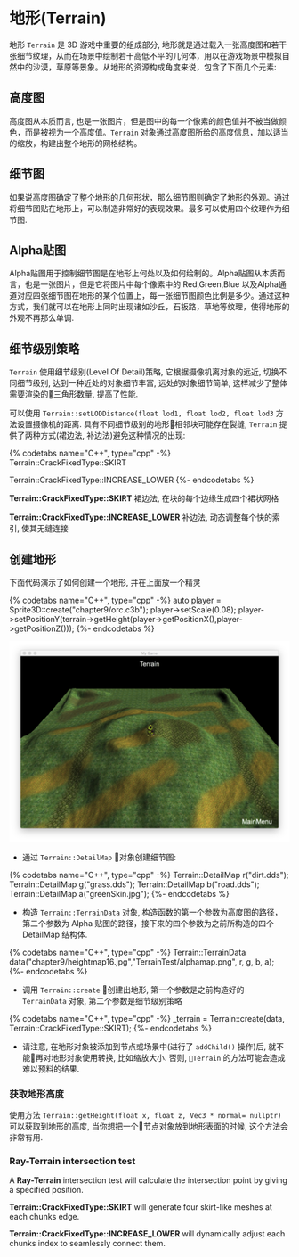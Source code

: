 # 地形(Terrain)

地形 `Terrain` 是 3D 游戏中重要的组成部分, 地形就是通过载入一张高度图和若干张细节纹理，从而在场景中绘制若干高低不平的几何体，用以在游戏场景中模拟自然中的沙漠，草原等景象。从地形的资源构成角度来说，包含了下面几个元素:

## 高度图

高度图从本质而言, 也是一张图片，但是图中的每一个像素的颜色值并不被当做颜色，而是被视为一个高度值。`Terrain` 对象通过高度图所给的高度信息，加以适当的缩放，构建出整个地形的网格结构。

## 细节图

如果说高度图确定了整个地形的几何形状，那么细节图则确定了地形的外观。通过将细节图贴在地形上，可以制造非常好的表现效果。最多可以使用四个纹理作为细节图.

## Alpha贴图

Alpha贴图用于控制细节图是在地形上何处以及如何绘制的。Alpha贴图从本质而言，也是一张图片，但是它将图片中每个像素中的 Red,Green,Blue 以及Alpha通道对应四张细节图在地形的某个位置上，每一张细节图颜色比例是多少。通过这种方式，我们就可以在地形上同时出现诸如沙丘，石板路，草地等纹理，使得地形的外观不再那么单调.

## 细节级别策略

`Terrain` 使用细节级别(Level Of Detail)策略, 它根据摄像机离对象的远近, 切换不同细节级别, 达到一种近处的对象细节丰富, 远处的对象细节简单, 这样减少了整体需要渲染的三角形数量, 提高了性能.

可以使用 `Terrain::setLODDistance(float lod1, float lod2, float lod3` 方法设置摄像机的距离. 具有不同细节级别的地形相邻块可能存在裂缝, `Terrain` 提供了两种方式(裙边法, 补边法)避免这种情况的出现:

{% codetabs name="C++", type="cpp" -%}
Terrain::CrackFixedType::SKIRT

Terrain::CrackFixedType::INCREASE_LOWER
{%- endcodetabs %}

__Terrain::CrackFixedType::SKIRT__ 裙边法, 在块的每个边缘生成四个裙状网格

__Terrain::CrackFixedType::INCREASE_LOWER__ 补边法, 动态调整每个快的索引, 使其无缝连接

## 创建地形

下面代码演示了如何创建一个地形, 并在上面放一个精灵

{% codetabs name="C++", type="cpp" -%}
auto player = Sprite3D::create("chapter9/orc.c3b");
player->setScale(0.08);
player->setPositionY(terrain->getHeight(player->getPositionX(),player->getPositionZ()));
{%- endcodetabs %}

![](../../en/3d/3d-img/9_10.png)

* 通过 `Terrain::DetailMap` 对象创建细节图:

{% codetabs name="C++", type="cpp" -%}
Terrain::DetailMap r("dirt.dds");
Terrain::DetailMap g("grass.dds");
Terrain::DetailMap b("road.dds");
Terrain::DetailMap a("greenSkin.jpg");
{%- endcodetabs %}

* 构造 `Terrain::TerrainData` 对象, 构造函数的第一个参数为高度图的路径，第二个参数为 Alpha 贴图的路径，接下来的四个参数为之前所构造的四个 DetailMap 结构体.

{% codetabs name="C++", type="cpp" -%}
Terrain::TerrainData data("chapter9/heightmap16.jpg","TerrainTest/alphamap.png", r, g, b, a);
{%- endcodetabs %}

* 调用 `Terrain::create` 创建出地形, 第一个参数是之前构造好的 `TerrainData` 对象, 第二个参数是细节级别策略

{% codetabs name="C++", type="cpp" -%}
_terrain = Terrain::create(data, Terrain::CrackFixedType::SKIRT);
{%- endcodetabs %}

* 请注意, 在地形对象被添加到节点或场景中(进行了 `addChild()` 操作)后, 就不能再对地形对象使用转换, 比如缩放大小. 否则, `Terrain` 的方法可能会造成难以预料的结果.

### 获取地形高度

使用方法 `Terrain::getHeight(float x, float z, Vec3 * normal= nullptr)` 可以获取到地形的高度, 当你想把一个节点对象放到地形表面的时候, 这个方法会非常有用.

### Ray-Terrain intersection test

A __Ray-Terrain__ intersection test will calculate the intersection point by giving
a specified position.

__Terrain::CrackFixedType::SKIRT__ will generate four skirt-like meshes at each
chunks edge.

__Terrain::CrackFixedType::INCREASE_LOWER__ will dynamically adjust each chunks
index to seamlessly connect them.
